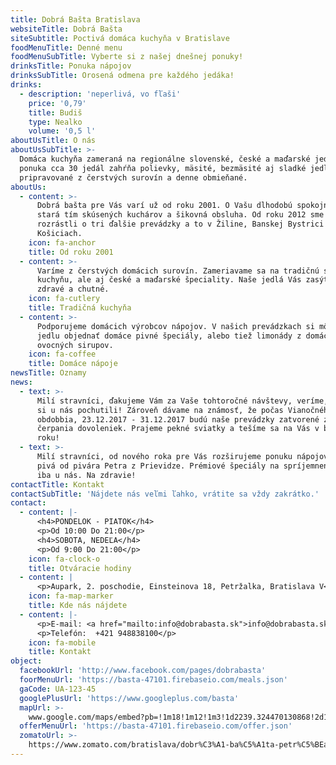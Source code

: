 ```yaml
---
title: Dobrá Bašta Bratislava
websiteTitle: Dobrá Bašta
siteSubtitle: Poctivá domáca kuchyňa v Bratislave
foodMenuTitle: Denné menu
foodMenuSubTitle: Vyberte si z našej dnešnej ponuky!
drinksTitle: Ponuka nápojov
drinksSubTitle: Orosená odmena pre každého jedáka!
drinks:
  - description: 'neperlivá, vo fľaši'
    price: '0,79'
    title: Budiš
    type: Nealko
    volume: '0,5 l'
aboutUsTitle: O nás
aboutUsSubTitle: >-
  Domáca kuchyňa zameraná na regionálne slovenské, české a maďarské jedlá. Denná
  ponuka cca 30 jedál zahŕňa polievky, mäsité, bezmäsité aj sladké jedlá, všetky
  pripravované z čerstvých surovín a denne obmieňané.
aboutUs:
  - content: >-
      Dobrá bašta pre Vás varí už od roku 2001. O Vašu dlhodobú spokojnosť sa
      stará tím skúsených kuchárov a šikovná obsluha. Od roku 2012 sme sa
      rozrástli o tri ďalšie prevádzky a to v Žiline, Banskej Bystrici a
      Košiciach.
    icon: fa-anchor
    title: Od roku 2001
  - content: >-
      Varíme z čerstvých domácich surovín. Zameriavame sa na tradičnú slovenskú
      kuchyňu, ale aj české a maďarské špeciality. Naše jedlá Vás zasýtia, sú
      zdravé a chutné.
    icon: fa-cutlery
    title: Tradičná kuchyňa
  - content: >-
      Podporujeme domácich výrobcov nápojov. V našich prevádzkach si môžte k
      jedlu objednať domáce pivné špeciály, alebo tiež limonády z domácich
      ovocných sirupov.
    icon: fa-coffee
    title: Domáce nápoje
newsTitle: Oznamy
news:
  - text: >-
      Milí stravníci, ďakujeme Vám za Vaše tohtoročné návštevy, veríme, že ste
      si u nás pochutili! Zároveň dávame na známosť, že počas Vianočného
      obdobbia, 23.12.2017 - 31.12.2017 budú naše prevádzky zatvorené z dôvodu
      čerpania dovoleniek. Prajeme pekné sviatky a tešíme sa na Vás v budúcom
      roku!
  - text: >-
      Milí stravníci, od nového roka pre Vás rozširujeme ponuku nápojov o domáce
      pivá od pivára Petra z Prievidze. Prémiové špeciály na spríjemnenie dňa,
      iba u nás. Na zdravie!
contactTitle: Kontakt
contactSubTitle: 'Nájdete nás veľmi ľahko, vrátite sa vždy zakrátko.'
contact:
  - content: |-
      <h4>PONDELOK - PIATOK</h4>
      <p>Od 10:00 Do 21:00</p>
      <h4>SOBOTA, NEDEĽA</h4>
      <p>Od 9:00 Do 21:00</p>
    icon: fa-clock-o
    title: Otváracie hodiny
  - content: |
      <p>Aupark, 2. poschodie, Einsteinova 18, Petržalka, Bratislava V</p>
    icon: fa-map-marker
    title: Kde nás nájdete
  - content: |-
      <p>E-mail: <a href="mailto:info@dobrabasta.sk">info@dobrabasta.sk</a></p>
      <p>Telefón:  +421 948838100</p>
    icon: fa-mobile
    title: Kontakt
object:
  facebookUrl: 'http://www.facebook.com/pages/dobrabasta'
  foorMenuUrl: 'https://basta-47101.firebaseio.com/meals.json'
  gaCode: UA-123-45
  googlePlusUrl: 'https://www.googleplus.com/basta'
  mapUrl: >-
    www.google.com/maps/embed?pb=!1m18!1m12!1m3!1d2239.324470130868!2d17.10649853959983!3d48.13260031340803!2m3!1f0!2f0!3f0!3m2!1i1024!2i768!4f13.1!3m3!1m2!1s0x476c896e750cecbf%3A0xcf44c74fc7d536d!2sAupark!5e0!3m2!1ssk!2ssk!4v1511180852698
  offerMenuUrl: 'https://basta-47101.firebaseio.com/offer.json'
  zomatoUrl: >-
    https://www.zomato.com/bratislava/dobr%C3%A1-ba%C5%A1ta-petr%C5%BEalka-bratislava-v
---
```


